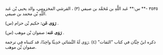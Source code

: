 ٣٥٣٥ -** س:** عَبد اللَّهِ بن مُحَمَّد بن صيفي (٣) ، القرشي المخزومي، والد يحيى بْن عَبد اللَّهِ بْن محمد بن صيفي.

**رَوَى عَن:** حكيم بْن حزام (س) .

**رَوَى عَنه:** صفوان بْن موهب (س) .

ذكره ابنُ حِبَّان في كتاب "الثقات" (٤) .رَوَى لَهُ النَّسَائي حَدِيثًا واحِدًا، قد كتبناه فِي ترجمة صفوان بْن موهب.